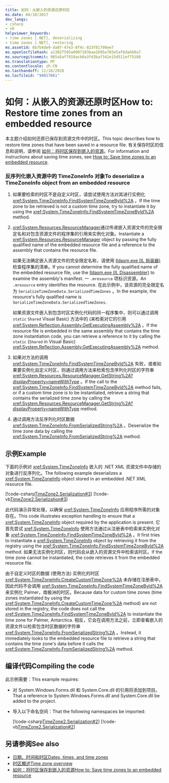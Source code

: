 ```yaml
---
title: 如何：从嵌入的资源还原时区
ms.date: 04/10/2017
dev_langs:
- csharp
- vb
helpviewer_keywords:
- time zones [.NET], deserializing
- time zones [.NET], restoring
ms.assetid: 6b7b4de9-da07-47e3-8f4c-823f81798ee7
ms.openlocfilehash: a1302f595a0907103bae2695e703e5af6da660a7
ms.sourcegitcommit: 965a5af7918acb0a3fd3baf342e15d511ef75188
ms.translationtype: MT
ms.contentlocale: zh-CN
ms.lasthandoff: 11/18/2020
ms.locfileid: "94817661"
---
```

# <a name="how-to-restore-time-zones-from-an-embedded-resource"></a><span data-ttu-id="08f0b-102">如何：从嵌入的资源还原时区</span><span class="sxs-lookup"><span data-stu-id="08f0b-102">How to: Restore time zones from an embedded resource</span></span>

<span data-ttu-id="08f0b-103">本主题介绍如何还原已保存到资源文件中的时区。</span><span class="sxs-lookup"><span data-stu-id="08f0b-103">This topic describes how to restore time zones that have been saved in a resource file.</span></span> <span data-ttu-id="08f0b-104">有关保存时区的信息和说明，请参阅 [如何：将时区保存到嵌入的资源](save-time-zones-to-an-embedded-resource.md)。</span><span class="sxs-lookup"><span data-stu-id="08f0b-104">For information and instructions about saving time zones, see [How to: Save time zones to an embedded resource](save-time-zones-to-an-embedded-resource.md).</span></span>

### <a name="to-deserialize-a-timezoneinfo-object-from-an-embedded-resource"></a><span data-ttu-id="08f0b-105">反序列化嵌入资源中的 TimeZoneInfo 对象</span><span class="sxs-lookup"><span data-stu-id="08f0b-105">To deserialize a TimeZoneInfo object from an embedded resource</span></span>

1. <span data-ttu-id="08f0b-106">如果要检索的时区不是自定义时区，请尝试使用方法对其进行实例化 <xref:System.TimeZoneInfo.FindSystemTimeZoneById%2A> 。</span><span class="sxs-lookup"><span data-stu-id="08f0b-106">If the time zone to be retrieved is not a custom time zone, try to instantiate it by using the <xref:System.TimeZoneInfo.FindSystemTimeZoneById%2A> method.</span></span>

2. <span data-ttu-id="08f0b-107"><xref:System.Resources.ResourceManager>通过传递嵌入资源文件的完全限定名和对包含资源文件的程序集的引用来实例化对象。</span><span class="sxs-lookup"><span data-stu-id="08f0b-107">Instantiate a <xref:System.Resources.ResourceManager> object by passing the fully qualified name of the embedded resource file and a reference to the assembly that contains the resource file.</span></span>

   <span data-ttu-id="08f0b-108">如果无法确定嵌入资源文件的完全限定名称，请使用 [Ildasm.exe (IL 拆装器) ](../../framework/tools/ildasm-exe-il-disassembler.md) 检查程序集的清单。</span><span class="sxs-lookup"><span data-stu-id="08f0b-108">If you cannot determine the fully qualified name of the embedded resource file, use the [Ildasm.exe (IL Disassembler)](../../framework/tools/ildasm-exe-il-disassembler.md) to examine the assembly's manifest.</span></span> <span data-ttu-id="08f0b-109">一 `.mresource` 项标识资源。</span><span class="sxs-lookup"><span data-stu-id="08f0b-109">An `.mresource` entry identifies the resource.</span></span> <span data-ttu-id="08f0b-110">在此示例中，该资源的完全限定名为 `SerializeTimeZoneData.SerializedTimeZones` 。</span><span class="sxs-lookup"><span data-stu-id="08f0b-110">In the example, the resource's fully qualified name is `SerializeTimeZoneData.SerializedTimeZones`.</span></span>

   <span data-ttu-id="08f0b-111">如果资源文件嵌入到包含时区实例化代码的同一程序集中，则可以通过调用 `static` `Shared` Visual Basic) 方法中的 (来检索对它的引用 <xref:System.Reflection.Assembly.GetExecutingAssembly%2A> 。</span><span class="sxs-lookup"><span data-stu-id="08f0b-111">If the resource file is embedded in the same assembly that contains the time zone instantiation code, you can retrieve a reference to it by calling the `static` (`Shared` in Visual Basic) <xref:System.Reflection.Assembly.GetExecutingAssembly%2A> method.</span></span>

3. <span data-ttu-id="08f0b-112">如果对方法的调用 <xref:System.TimeZoneInfo.FindSystemTimeZoneById%2A> 失败，或者如果要实例化自定义时区，则通过调用方法来检索包含序列化时区的字符串 <xref:System.Resources.ResourceManager.GetString%2A?displayProperty=nameWithType> 。</span><span class="sxs-lookup"><span data-stu-id="08f0b-112">If the call to the <xref:System.TimeZoneInfo.FindSystemTimeZoneById%2A> method fails, or if a custom time zone is to be instantiated, retrieve a string that contains the serialized time zone by calling the <xref:System.Resources.ResourceManager.GetString%2A?displayProperty=nameWithType> method.</span></span>

4. <span data-ttu-id="08f0b-113">通过调用方法反序列化时区数据 <xref:System.TimeZoneInfo.FromSerializedString%2A> 。</span><span class="sxs-lookup"><span data-stu-id="08f0b-113">Deserialize the time zone data by calling the <xref:System.TimeZoneInfo.FromSerializedString%2A> method.</span></span>

## <a name="example"></a><span data-ttu-id="08f0b-114">示例</span><span class="sxs-lookup"><span data-stu-id="08f0b-114">Example</span></span>

<span data-ttu-id="08f0b-115">下面的示例对 <xref:System.TimeZoneInfo> 嵌入的 .NET XML 资源文件中存储的对象进行反序列化。</span><span class="sxs-lookup"><span data-stu-id="08f0b-115">The following example deserializes a <xref:System.TimeZoneInfo> object stored in an embedded .NET XML resource file.</span></span>

[!code-csharp[TimeZone2.Serialization#3](../../../samples/snippets/csharp/VS_Snippets_CLR/TimeZone2.Serialization/cs/SerializeTimeZoneData.cs#3)]
[!code-vb[TimeZone2.Serialization#3](../../../samples/snippets/visualbasic/VS_Snippets_CLR/TimeZone2.Serialization/vb/SerializeTimeZoneData.vb#3)]

<span data-ttu-id="08f0b-116">此代码演示异常处理，以确保 <xref:System.TimeZoneInfo> 应用程序所需的对象存在。</span><span class="sxs-lookup"><span data-stu-id="08f0b-116">This code illustrates exception handling to ensure that a <xref:System.TimeZoneInfo> object required by the application is present.</span></span> <span data-ttu-id="08f0b-117">它首先尝试 <xref:System.TimeZoneInfo> 使用方法通过从注册表中检索来实例化对象 <xref:System.TimeZoneInfo.FindSystemTimeZoneById%2A> 。</span><span class="sxs-lookup"><span data-stu-id="08f0b-117">It first tries to instantiate a <xref:System.TimeZoneInfo> object by retrieving it from the registry using the <xref:System.TimeZoneInfo.FindSystemTimeZoneById%2A> method.</span></span> <span data-ttu-id="08f0b-118">如果无法实例化时区，则代码会从嵌入的资源文件中检索该时区。</span><span class="sxs-lookup"><span data-stu-id="08f0b-118">If the time zone cannot be instantiated, the code retrieves it from the embedded resource file.</span></span>

<span data-ttu-id="08f0b-119">由于自定义时区的数据 (使用方法) 实例化的时区 <xref:System.TimeZoneInfo.CreateCustomTimeZone%2A> 未存储在注册表中，因此代码不会调用 <xref:System.TimeZoneInfo.FindSystemTimeZoneById%2A> 来实例化 Palmer，南极洲的时区。</span><span class="sxs-lookup"><span data-stu-id="08f0b-119">Because data for custom time zones (time zones instantiated by using the <xref:System.TimeZoneInfo.CreateCustomTimeZone%2A> method) are not stored in the registry, the code does not call the <xref:System.TimeZoneInfo.FindSystemTimeZoneById%2A> to instantiate the time zone for Palmer, Antarctica.</span></span> <span data-ttu-id="08f0b-120">相反，它会在调用方法之前，立即查看嵌入的资源文件以检索包含时区数据的字符串 <xref:System.TimeZoneInfo.FromSerializedString%2A> 。</span><span class="sxs-lookup"><span data-stu-id="08f0b-120">Instead, it immediately looks to the embedded resource file to retrieve a string that contains the time zone's data before it calls the <xref:System.TimeZoneInfo.FromSerializedString%2A> method.</span></span>

## <a name="compiling-the-code"></a><span data-ttu-id="08f0b-121">编译代码</span><span class="sxs-lookup"><span data-stu-id="08f0b-121">Compiling the code</span></span>

<span data-ttu-id="08f0b-122">此示例需要：</span><span class="sxs-lookup"><span data-stu-id="08f0b-122">This example requires:</span></span>

- <span data-ttu-id="08f0b-123">对 System.Windows.Forms.dll 和 System.Core.dll 的引用将添加到项目。</span><span class="sxs-lookup"><span data-stu-id="08f0b-123">That a reference to System.Windows.Forms.dll and System.Core.dll be added to the project.</span></span>

- <span data-ttu-id="08f0b-124">导入以下命名空间：</span><span class="sxs-lookup"><span data-stu-id="08f0b-124">That the following namespaces be imported:</span></span>

  [!code-csharp[TimeZone2.Serialization#2](../../../samples/snippets/csharp/VS_Snippets_CLR/TimeZone2.Serialization/cs/SerializeTimeZoneData.cs#2)]
  [!code-vb[TimeZone2.Serialization#2](../../../samples/snippets/visualbasic/VS_Snippets_CLR/TimeZone2.Serialization/vb/SerializeTimeZoneData.vb#2)]

## <a name="see-also"></a><span data-ttu-id="08f0b-125">另请参阅</span><span class="sxs-lookup"><span data-stu-id="08f0b-125">See also</span></span>

- [<span data-ttu-id="08f0b-126">日期、时间和时区</span><span class="sxs-lookup"><span data-stu-id="08f0b-126">Dates, times, and time zones</span></span>](index.md)
- [<span data-ttu-id="08f0b-127">时区概述</span><span class="sxs-lookup"><span data-stu-id="08f0b-127">Time zone overview</span></span>](time-zone-overview.md)
- [<span data-ttu-id="08f0b-128">如何：将时区保存到嵌入的资源</span><span class="sxs-lookup"><span data-stu-id="08f0b-128">How to: Save time zones to an embedded resource</span></span>](save-time-zones-to-an-embedded-resource.md)
